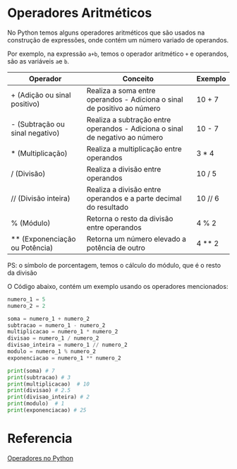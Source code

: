 # Operadores Aritméticos

No Python temos alguns operadores aritméticos que são usados na construção de expressões, onde contém um número variado de operandos.

Por exemplo, na expressão `a+b`, temos o operador aritmético `+` e operandos, são as variáveis `a`e `b`.

| Operador                        | Conceito                                                                     | Exemplo |
|---------------------------------|------------------------------------------------------------------------------|---------|      
| + (Adição ou sinal positivo)    | Realiza a soma entre operandos - Adiciona o sinal de positivo ao número      | 10 + 7  |
| - (Subtração ou sinal negativo) | Realiza a subtração entre operandos - Adiciona o sinal de negativo ao número | 10 - 7  |
| * (Multiplicação)               | Realiza a multiplicação entre operandos                                      | 3 * 4   |
| / (Divisão)                     | 	Realiza a divisão entre operandos                                           | 10 / 5  |
| // (Divisão inteira)            | Realiza a divisão entre operandos e a parte decimal do resultado             | 10 // 6 |
| % (Módulo)                      | Retorna o resto da divisão entre operandos                                   | 4 % 2   |
| ** (Exponenciação ou Potência)  | Retorna um número elevado a potência de outro                                | 4 ** 2  |

PS: o símbolo de porcentagem, temos o cálculo do módulo, que é o resto da divisão

O Código abaixo, contém um exemplo usando os operadores mencionados:

```python
numero_1 = 5
numero_2 = 2

soma = numero_1 + numero_2
subtracao = numero_1 - numero_2
multiplicacao = numero_1 * numero_2
divisao = numero_1 / numero_2
divisao_inteira = numero_1 // numero_2
modulo = numero_1 % numero_2
exponenciacao = numero_1 ** numero_2

print(soma) # 7
print(subtracao) # 3
print(multiplicacao)  # 10
print(divisao) # 2.5
print(divisao_inteira) # 2
print(modulo)  # 1
print(exponenciacao) # 25
```

# Referencia

[Operadores no Python](https://www.devmedia.com.br/operadores-no-python/40693)